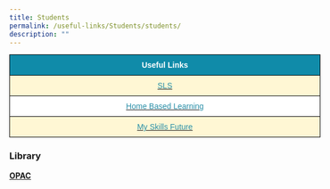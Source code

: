 ```yaml
---
title: Students
permalink: /useful-links/Students/students/
description: ""
---
```

<style type="text/css">
.tg  {border-collapse:collapse;border-spacing:0;margin:0px auto;}
.tg td{border-color:black;border-style:solid;border-width:1px;font-family:Arial, sans-serif;font-size:14px;
  overflow:hidden;padding:10px 5px;word-break:normal;}
.tg th{border-color:black;border-style:solid;border-width:1px;font-family:Arial, sans-serif;font-size:14px;
  font-weight:normal;overflow:hidden;padding:10px 5px;word-break:normal;}
.tg .tg-0icb{background-color:#FFF;color:#288EA7;text-align:center;vertical-align:top}
.tg .tg-0qrm{background-color:#108BA9;color:#FFF;font-weight:bold;text-align:center;vertical-align:middle}
.tg .tg-0fxk{background-color:#FFF7D4;color:#288EA7;text-align:center;vertical-align:top}
</style>
<table class="tg" style="undefined;table-layout: fixed; width: 558px">
<colgroup>
<col style="width: 558px">
</colgroup>
<tbody>
  <tr>
    <td class="tg-0qrm"><span style="color:#FFF;background-color:#108BA9">Useful Links</span></td>
  </tr>
  <tr>
    <td class="tg-0fxk"><a href="/useful-links/Students/sls/"><span style="text-decoration:none;color:#288EA7">SLS</span></a></td>
  </tr>
  <tr>
    <td class="tg-0icb"><a href="/useful-links/Students/home-based-learning/"><span style="text-decoration:none;color:#288EA7">Home Based Learning</span></a></td>
  </tr>
  <tr>
    <td class="tg-0fxk"><a href="/useful-links/Students/my-skills-future/"><span style="text-decoration:none;color:#288EA7">My Skills Future</span></a></td>
  </tr>
</tbody>
</table>


### Library

[**OPAC**](https://schoolibrary.moe.edu.sg/tampinesnorthpri/cgi-bin/spydus.exe/MSGTRN/WPAC/HOME)